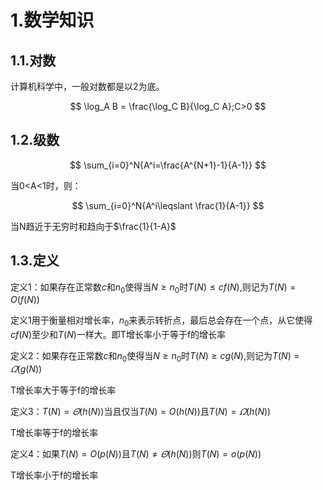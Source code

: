 # 1.数学知识
## 1.1.对数
计算机科学中，一般对数都是以2为底。

$$
\log_A B = \frac{\log_C B}{\log_C A};C>0
$$

## 1.2.级数
$$
\sum_{i=0}^N{A^i=\frac{A^{N+1}-1}{A-1}}
$$

当0<A<1时，则：

$$
\sum_{i=0}^N{A^i\leqslant \frac{1}{A-1}}
$$

当N趋近于无穷时和趋向于$\frac{1}{1-A}$

## 1.3.定义
定义1：如果存在正常数$c$和$n_0$使得当$N \geqslant n_0$时$T(N) \leqslant cf(N)$,则记为$T(N)=O\left( f\left( N \right) \right)$

定义1用于衡量相对增长率，$n_0$来表示转折点，最后总会存在一个点，从它使得$cf(N)$至少和$T(N)$一样大。即T增长率小于等于f的增长率

定义2：如果存在正常数$c$和$n_0$使得当$N \geqslant n_0$时$T(N) \geqslant cg(N)$,则记为$T(N)=\varOmega \left( g\left( N \right) \right)$

T增长率大于等于f的增长率

定义3：$T\left( N \right) =\varTheta \left( h\left( N \right) \right)$当且仅当$T(N)=O\left( h\left( N \right) \right)$且$T(N)=\varOmega \left( h\left( N \right) \right)$

T增长率等于f的增长率

定义4：如果$T(N)=O\left( p\left( N \right) \right)$且$T\left( N \right) \not=\varTheta \left( h\left( N \right) \right)$则$T(N)=o\left( p\left( N \right) \right)$

T增长率小于f的增长率